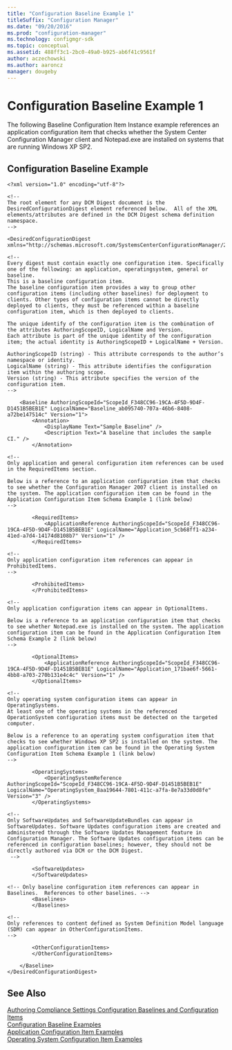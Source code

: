 ```yaml
---
title: "Configuration Baseline Example 1"
titleSuffix: "Configuration Manager"
ms.date: "09/20/2016"
ms.prod: "configuration-manager"
ms.technology: configmgr-sdk
ms.topic: conceptual
ms.assetid: 488ff3c1-2bc0-49a0-b925-ab6f41c9561f
author: aczechowski
ms.author: aaroncz
manager: dougeby
---
```

# Configuration Baseline Example 1
The following Baseline Configuration Item Instance example references an application configuration item that checks whether the System Center Configuration Manager client and Notepad.exe are installed on systems that are running Windows XP SP2.  

## Configuration Baseline Example  

```  
<?xml version="1.0" encoding="utf-8"?>  

<!--   
The root element for any DCM Digest document is the DesiredConfigurationDigest element referenced below.  All of the XML elements/attributes are defined in the DCM Digest schema definition namespace.  
-->  

<DesiredConfigurationDigest xmlns="http://schemas.microsoft.com/SystemsCenterConfigurationManager/2006/03/24/DesiredConfiguration">  

<!--   
Every digest must contain exactly one configuration item. Specifically one of the following: an application, operatingsystem, general or baseline.  
This is a baseline configuration item.  
The baseline configuration item provides a way to group other configuration items (including other baselines) for deployment to clients. Other types of configuration items cannot be directly deployed to clients, they must be referenced within a baseline configuration item, which is then deployed to clients.  

The unique identify of the configuration item is the combination of the attributes AuthoringScopeID, LogicalName and Version.   
Each attribute is part of the unique identity of the configuration item; the actual identity is AuthoringScopeID + LogicalName + Version.  

AuthoringScopeID (string) - This attribute corresponds to the author’s namespace or identity.  
LogicalName (string) - This attribute identifies the configuration item within the authoring scope.  
Version (string) - This attribute specifies the version of the configuration item.  
-->  

    <Baseline AuthoringScopeId="ScopeId_F348CC96-19CA-4F5D-9D4F-D1451B5BEB1E" LogicalName="Baseline_ab095740-707a-46b6-8408-a72be147514c" Version="1">  
        <Annotation>  
            <DisplayName Text="Sample Baseline" />  
            <Description Text="A baseline that includes the sample CI." />  
        </Annotation>  

<!--  
Only application and general configuration item references can be used in the RequiredItems section.  

Below is a reference to an application configuration item that checks to see whether the Configuration Manager 2007 client is installed on the system. The application configuration item can be found in the Application Configuration Item Schema Example 1 (link below)  
-->  

        <RequiredItems>  
            <ApplicationReference AuthoringScopeId="ScopeId_F348CC96-19CA-4F5D-9D4F-D1451B5BEB1E" LogicalName="Application_5cb68ff1-a234-41ed-a7d4-14174d8108b7" Version="1" />  
        </RequiredItems>  

<!--  
Only application configuration item references can appear in ProhibitedItems.  
-->  

        <ProhibitedItems>  
        </ProhibitedItems>  

<!--  
Only application configuration items can appear in OptionalItems.  

Below is a reference to an application configuration item that checks to see whether Notepad.exe is installed on the system. The application configuration item can be found in the Application Configuration Item Schema Example 2 (link below)  
-->  

        <OptionalItems>  
            <ApplicationReference AuthoringScopeId="ScopeId_F348CC96-19CA-4F5D-9D4F-D1451B5BEB1E" LogicalName="Application_171bae6f-5661-4bb8-a703-270b131e4c4c" Version="1" />  
        </OptionalItems>  

<!--  
Only operating system configuration items can appear in OperatingSystems.    
At least one of the operating systems in the referenced OperationSystem configuration items must be detected on the targeted computer.  

Below is a reference to an operating system configuration item that checks to see whether Windows XP SP2 is installed on the system. The application configuration item can be found in the Operating System Configuration Item Schema Example 1 (link below)  
-->  

        <OperatingSystems>  
            <OperatingSystemReference AuthoringScopeId="ScopeId_F348CC96-19CA-4F5D-9D4F-D1451B5BEB1E" LogicalName="OperatingSystem_8aa19644-7801-411c-a7fa-8e7a33d0d8fe" Version="3" />  
        </OperatingSystems>  

<!--   
Only SoftwareUpdates and SoftwareUpdateBundles can appear in SoftwareUpdates. Software Updates configuration items are created and administered through the Software Updates Management feature in Configuration Manager. The Software Updates configuration items can be referenced in configuration baselines; however, they should not be directly authored via DCM or the DCM Digest.  
 -->  

        <SoftwareUpdates>  
        </SoftwareUpdates>  

<!-- Only baseline configuration item references can appear in Baselines.  References to other baselines. -->  
        <Baselines>  
        </Baselines>  

<!--  
Only references to content defined as System Definition Model language (SDM) can appear in OtherConfigurationItems.  
-->  

        <OtherConfigurationItems>  
        </OtherConfigurationItems>  

    </Baseline>  
</DesiredConfigurationDigest>  
```  

## See Also  
 [Authoring Compliance Settings Configuration Baselines and Configuration Items](../../develop/compliance/authoring-compliance-settings-configuration-baselines-and-configuration-items.md)   
 [Configuration Baseline Examples](../../develop/compliance/configuration-baseline-examples.md)   
 [Application Configuration Item Examples](../../develop/compliance/application-configuration-item-examples.md)   
 [Operating System Configuration Item Examples](../../develop/compliance/operating-system-configuration-item-examples.md)
